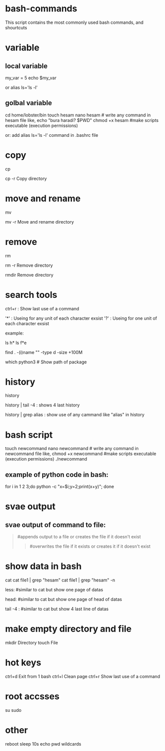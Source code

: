 # bash-commands
This script contains the most commonly used bash commands, and shourtcuts

# variable 

local variable
--------------
my_var = 5
echo $my_var

or
alias ls='ls -l'


golbal variable
---------------
cd home/lobster/bin
touch hesam
nano hesam # write any command in hesam file like,
echo "bura haradi? $PWD"
chmod +x hesam #make scripts executable (execution permissions) 

or:
add alias ls='ls -l' command in .bashrc file


# copy  

cp

cp -r  Copy directory


# move and rename 

mv

mv -r  Move and rename directory


# remove 

rm

rm -r  Remove directory

rmdir  Remove directory



# search tools 

ctrl+r : Show last use of a command

'*' : Useing for any unit of each character exsist
'?' : Useing for one unit of each character exsist

example:

ls h*
ls f*e

find . -(i)name ""  -type d -size +100M 

which python3 # Show path of package





# history 

history

history | tail -4 : shows 4 last history

history | grep alias : show use of any cammand like "alias" in history



 # bash script

touch newcommand
nano newcommand # write any command in newcommand file like,
chmod +x newcommand #make scripts executable (execution permissions) 
./newcommand 


example of python code in bash:
-------------------------------
for i in 1 2 3;do python -c "x=$i;y=2;print(x+y)"; done


# svae output 

svae output of command to file:
------------------------------
>   #appends output to a file or creates the file if it doesn't exist
>>  #overwrites the file if it exists or creates it if it doesn't exist


# show data in bash 

cat
cat file1 | grep "hesam" 
cat file1 | grep "hesam" -n

less: #similar to cat but show one page of datas

head: #similar to cat but show one page of head of datas

tail -4 :  #similar to cat but show 4 last line of datas



# make empty directory and file 

mkdir   Directory
touch   File



# hot keys 

ctrl+d Exit from 1 bash
ctrl+l Clean page
ctrl+r Show last use of a command



# root accsses 

su
sudo 



# other 

reboot
sleep 10s
echo
pwd
wildcards

